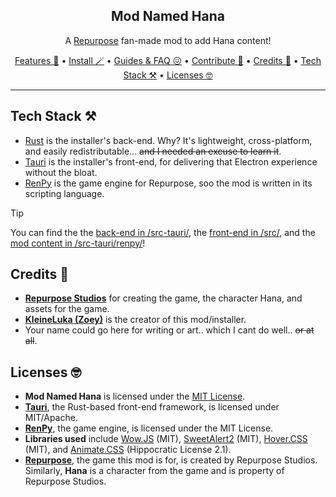 <div align="center">

## Mod Named Hana
A [Repurpose](https://residentrabbit.itch.io/repurpose) fan-made mod to add Hana content!

[Features 🥹](#features) • [Install 🪄](#install) • [Guides & FAQ 😖](#guides-&-faq) • [Contribute 📝](#contribute) • [Credits 🎉](#credits) • [Tech Stack ⚒️](#tech-stack) • [Licenses 🤓](#license)

</div>

---

## Tech Stack ⚒️
- [Rust](https://www.rust-lang.org/) is the installer's back-end. Why? It's lightweight, cross-platform, and easily redistributable... ~~and I needed an excuse to learn it~~.
- [Tauri](https://tauri.app/) is the installer's front-end, for delivering that Electron experience without the bloat.
- [RenPy](https://www.renpy.org/) is the game engine for Repurpose, soo the mod is written in its scripting language.

> [!TIP]
> You can find the the [back-end in /src-tauri/](https://github.com/kleineluka/modnamedhana/tree/main/src-tauri/src), the [front-end in /src/](https://github.com/kleineluka/modnamedhana/tree/main/src), and the [mod content in /src-tauri/renpy/](https://github.com/kleineluka/modnamedhana/tree/main/src-tauri/renpy)!

## Credits 🎉 
- **[Repurpose Studios](https://residentrabbit.itch.io/repurpose)** for creating the game, the character Hana, and assets for the game.
- **[KleineLuka (Zoey)](https://www.github.com/kleineluka)** is the creator of this mod/installer.
- Your name could go here for writing or art.. which I cant do well.. ~~or at all~~.

## Licenses 🤓
- **Mod Named Hana** is licensed under the [MIT License](https://github.com/kleineluka/modnamedhana/blob/main/LICENSE).
- **[Tauri](https://github.com/tauri-apps/tauri)**, the Rust-based front-end framework, is licensed under MIT/Apache.
- **[RenPy](https://www.renpy.org/)**, the game engine, is licensed under the MIT License.
- **Libraries used** include [Wow.JS](https://wowjs.uk) (MIT), [SweetAlert2](https://github.com/sweetalert2/sweetalert2) (MIT), [Hover.CSS](https://github.com/IanLunn/Hover) (MIT), and [Animate.CSS](https://github.com/animate-css/animate.css) (Hippocratic License 2.1).
- **[Repurpose](https://residentrabbit.itch.io/repurpose)**, the game this mod is for, is created by Repurpose Studios. Similarly, **Hana** is a character from the game and is property of Repurpose Studios.


